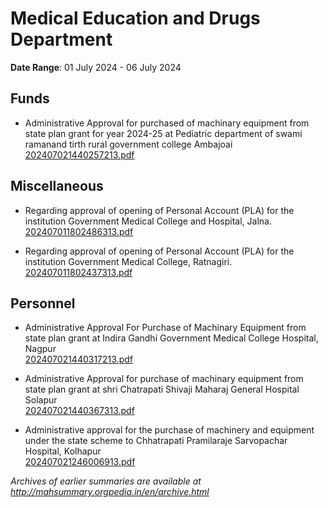 # Medical Education and Drugs Department

**Date Range**: 01 July 2024 - 06 July 2024


## Funds
- Administrative Approval for purchased of machinary  equipment from state plan grant for year 2024-25 at Pediatric department of  swami ramanand tirth  rural government college Ambajoai\
  [202407021440257213.pdf](https://gr.maharashtra.gov.in/Site/Upload/Government%20Resolutions/English/202407021440257213.pdf)

## Miscellaneous
- Regarding approval of opening of Personal Account (PLA) for the institution Government Medical College and Hospital, Jalna.\
  [202407011802486313.pdf](https://gr.maharashtra.gov.in/Site/Upload/Government%20Resolutions/English/202407011802486313.pdf)

- Regarding approval of opening of Personal Account (PLA) for the institution Government Medical College, Ratnagiri.\
  [202407011802437313.pdf](https://gr.maharashtra.gov.in/Site/Upload/Government%20Resolutions/English/202407011802437313.pdf)

## Personnel
- Administrative Approval For Purchase of Machinary  Equipment from state plan grant at Indira Gandhi Government Medical College  Hospital, Nagpur\
  [202407021440317213.pdf](https://gr.maharashtra.gov.in/Site/Upload/Government%20Resolutions/English/202407021440317213.pdf)

- Administrative Approval for purchase of machinary  equipment from state plan grant at shri Chatrapati Shivaji Maharaj General Hospital Solapur\
  [202407021440367313.pdf](https://gr.maharashtra.gov.in/Site/Upload/Government%20Resolutions/English/202407021440367313.pdf)

- Administrative approval for the purchase of machinery and equipment under the state scheme to Chhatrapati Pramilaraje Sarvopachar Hospital, Kolhapur\
  [202407021246006913.pdf](https://gr.maharashtra.gov.in/Site/Upload/Government%20Resolutions/English/202407021246006913.pdf)


*Archives of earlier summaries are available at http://mahsummary.orgpedia.in/en/archive.html*